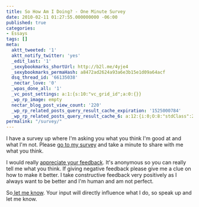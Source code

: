 ```yaml
---
title: So How Am I Doing? - One Minute Survey
date: 2010-02-11 01:27:55.000000000 -06:00
published: true
categories:
- Essays
tags: []
meta:
  aktt_tweeted: '1'
  aktt_notify_twitter: 'yes'
  _edit_last: '1'
  _sexybookmarks_shortUrl: http://b2l.me/4yje4
  _sexybookmarks_permaHash: a8472ad2624a93a6e3b15e1d09a64acf
  dsq_thread_id: '66135038'
  _nectar_love: '0'
  _wpas_done_all: '1'
  _vc_post_settings: a:1:{s:10:"vc_grid_id";a:0:{}}
  _wp_rp_image: empty
  nectar_blog_post_view_count: '220'
  _wp_rp_related_posts_query_result_cache_expiration: '1525000784'
  _wp_rp_related_posts_query_result_cache_6: a:12:{i:0;O:8:"stdClass":2:{s:7:"post_id";s:4:"1252";s:5:"score";s:17:"71.33627681244963";}i:1;O:8:"stdClass":2:{s:7:"post_id";s:4:"1275";s:5:"score";s:17:"51.03302069171502";}i:2;O:8:"stdClass":2:{s:7:"post_id";s:4:"1923";s:5:"score";s:17:"49.66341627484776";}i:3;O:8:"stdClass":2:{s:7:"post_id";s:4:"1815";s:5:"score";s:17:"49.66341627484776";}i:4;O:8:"stdClass":2:{s:7:"post_id";s:3:"619";s:5:"score";s:17:"18.89642050490258";}i:5;O:8:"stdClass":2:{s:7:"post_id";s:2:"89";s:5:"score";s:18:"18.321056360004604";}i:6;O:8:"stdClass":2:{s:7:"post_id";s:4:"4523";s:5:"score";s:18:"18.110335328705712";}i:7;O:8:"stdClass":2:{s:7:"post_id";s:2:"17";s:5:"score";s:18:"13.151664119250968";}i:8;O:8:"stdClass":2:{s:7:"post_id";s:4:"3034";s:5:"score";s:18:"12.340733903029053";}i:9;O:8:"stdClass":2:{s:7:"post_id";s:4:"1636";s:5:"score";s:18:"12.340733903029053";}i:10;O:8:"stdClass":2:{s:7:"post_id";s:3:"699";s:5:"score";s:18:"12.340733903029053";}i:11;O:8:"stdClass":2:{s:7:"post_id";s:3:"620";s:5:"score";s:18:"12.340733903029053";}}
permalink: "/survey/"
---
```

I have a survey up where I'm asking you what you think I'm good at and  what I'm not. Please <a href="http://surveys.polldaddy.com/s/065C4C8F32A55CD1/" target="_blank" rel="nofollow">go to my survey</a> and take a minute to share with me  what you think.

I would really <a href="http://surveys.polldaddy.com/s/065C4C8F32A55CD1/" rel="nofollow">appreciate your feedback</a>. It's anonymous so you can really tell me what you think. If giving negative feedback please give me a clue on how to make it better. I take constructive feedback very positively as I always want to be better and I'm human and am not perfect.

So<a href="http://surveys.polldaddy.com/s/065C4C8F32A55CD1/" rel="nofollow"> let me know</a>. Your input will directly influence what I do, so speak up and let me know.</p>
